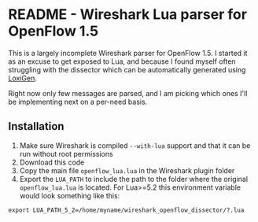 # README - Wireshark Lua parser for OpenFlow 1.5
This is a largely incomplete Wireshark parser for OpenFlow 1.5.
I started it as an excuse to get exposed to Lua, and because I found myself
often struggling with the dissector which can be automatically generated 
using [LoxiGen](https://github.com/floodlight/loxigen).

Right now only few messages are parsed, and I am picking which ones
I'll be implementing next on a per-need basis.

## Installation
1. Make sure Wireshark is compiled `--with-lua` support and that it can be
   run without root permissions
2. Download this code
3. Copy the main file `openflow_lua.lua` in the Wireshark plugin folder
4. Export the `LUA_PATH` to include the path to the folder where the original
   `openflow_lua.lua` is located. For Lua>=5.2 this environment variable would
   look something like this:
```
export LUA_PATH_5_2=/home/myname/wireshark_openflow_dissector/?.lua
```
